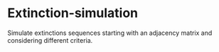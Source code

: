 # Extinction-simulation
Simulate extinctions sequences starting with an adjacency matrix and considering different criteria.
